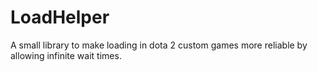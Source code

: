 LoadHelper
==========

A small library to make loading in dota 2 custom games more reliable by allowing infinite wait times.
